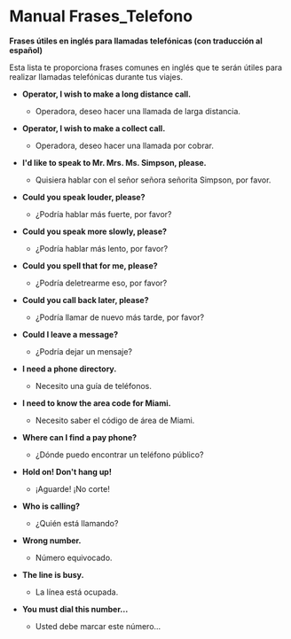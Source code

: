 # Manual Frases_Telefono



**Frases útiles en inglés para llamadas telefónicas (con traducción al español)**

Esta lista te proporciona frases comunes en inglés que te serán útiles para realizar llamadas telefónicas durante tus viajes.

*   **Operator, I wish to make a long distance call.**
    *   Operadora, deseo hacer una llamada de larga distancia.

*   **Operator, I wish to make a collect call.**
    *   Operadora, deseo hacer una llamada por cobrar.

*   **I'd like to speak to Mr. Mrs. Ms. Simpson, please.**
    *   Quisiera hablar con el señor señora señorita Simpson, por favor.

*   **Could you speak louder, please?**
    *   ¿Podría hablar más fuerte, por favor?

*   **Could you speak more slowly, please?**
    *   ¿Podría hablar más lento, por favor?

*   **Could you spell that for me, please?**
    *   ¿Podría deletrearme eso, por favor?

*   **Could you call back later, please?**
    *   ¿Podría llamar de nuevo más tarde, por favor?

*   **Could I leave a message?**
    *   ¿Podría dejar un mensaje?

*   **I need a phone directory.**
    *   Necesito una guía de teléfonos.

*   **I need to know the area code for Miami.**
    *   Necesito saber el código de área de Miami.

*   **Where can I find a pay phone?**
    *   ¿Dónde puedo encontrar un teléfono público?

*   **Hold on! Don't hang up!**
    *   ¡Aguarde! ¡No corte!

*   **Who is calling?**
    *   ¿Quién está llamando?

*   **Wrong number.**
    *   Número equivocado.

*   **The line is busy.**
    *   La línea está ocupada.

*   **You must dial this number...**
    *   Usted debe marcar este número...
